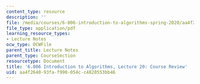 ```yaml
---
content_type: resource
description: ''
file: /media/courses/6-006-introduction-to-algorithms-spring-2020/aa4f264093faf990054cc4820553bb46_MIT6_006S20_lec20.pdf
file_type: application/pdf
learning_resource_types:
- Lecture Notes
ocw_type: OCWFile
parent_title: Lecture Notes
parent_type: CourseSection
resourcetype: Document
title: '6.006 Introduction to Algorithms, Lecture 20: Course Review'
uid: aa4f2640-93fa-f990-054c-c4820553bb46
---
```

